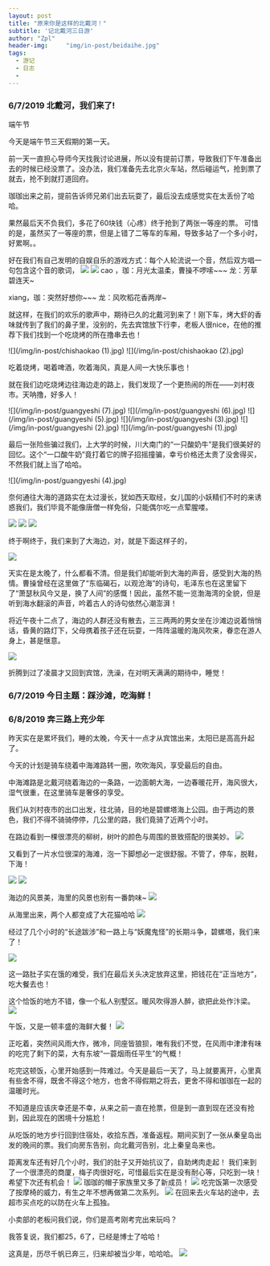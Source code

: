 ```yaml
---
layout: post
title: "原来你是这样的北戴河！"
subtitle: '记北戴河三日游'
author: "Zpl"
header-img:     "img/in-post/beidaihe.jpg"
tags:
  - 游记
  - 日志
  - 
---
```


### 6/7/2019 北戴河，我们来了!

端午节

今天是端午节三天假期的第一天。

前一天一直担心导师今天找我讨论进展，所以没有提前订票，导致我们下午准备出去的时候已经没票了。没办法，我们准备先去北京火车站，然后碰运气，抢到票了就去，抢不到就打道回府。

珈珈出来之前，提前告诉师兄弟们出去玩耍了，最后没去成感觉实在太丢份了哈哈。

果然最后天不负我们，多花了60块钱（心疼）终于抢到了两张一等座的票。
可惜的是，虽然买了一等座的票，但是上错了二等车的车厢，导致多站了一个多小时，好累啊。。

好在我们有自己发明的自娱自乐的游戏方式：每个人轮流说一个音，然后双方唱一句包含这个音的歌词，
![](/img/in-post/chufa.jpg)
![](/img/in-post/chufa1.jpg)
cao ，珈：月光太温柔，曹操不啰嗦~~~
龙：芳草碧连天~

xiang，珈：突然好想你~~~
龙：风吹稻花香两岸~

就这样，在我们的欢乐的歌声中，期待已久的北戴河到来了！刚下车，烤大虾的香味就传到了我们的鼻子里，没别的，先去宾馆放下行李，老板人很nice，在他的推荐下我们找到一个吃烧烤的所在撸串去也！

![](/img/in-post/chishaokao (1).jpg)
![](/img/in-post/chishaokao (2).jpg)

吃着烧烤，喝着啤酒，吹着海风，真是人间一大快乐事也！

就在我们边吃烧烤边往海边走的路上，我们发现了一个更热闹的所在——刘村夜市。天呐撸，好多人！

![](/img/in-post/guangyeshi (7).jpg)
![](/img/in-post/guangyeshi (6).jpg)
![](/img/in-post/guangyeshi (5).jpg)
![](/img/in-post/guangyeshi (3).jpg)
![](/img/in-post/guangyeshi (2).jpg)
![](/img/in-post/guangyeshi (1).jpg)

最后一张险些骗过我们，上大学的时候，川大南门的“一只酸奶牛”是我们很美好的回忆。这个“一口酸牛奶”竟打着它的牌子招摇撞骗，幸亏价格还太贵了没舍得买，不然我们就上当了哈哈。

![](/img/in-post/guangyeshi (4).jpg)

奈何通往大海的道路实在太过漫长，犹如西天取经，女儿国的小妖精们不时的来诱惑我们，我们毕竟不能像唐僧一样免俗，只能偶尔吃一点荤腥喽。

![](/img/in-post/songzhiji.jpg)
![](/img/in-post/yezi.jpg)
![](/img/in-post/kaomianjin.jpg)

终于啊终于，我们来到了大海边，对，就是下面这样子的，

![](/img/in-post/seaside.jpg)

天实在是太晚了，什么都看不清。但是我们却能听到大海的声音，感受到大海的热情。曹操曾经在这里做了“东临碣石，以观沧海”的诗句，毛泽东也在这里留下了“萧瑟秋风今又是，换了人间”的感慨！因此，虽然不能一览渤海湾的全貌，但是听到海水翻滚的声音，吟着古人的诗句依然心潮澎湃！

将近午夜十二点了，海边的人群还没有散去，三三两两的男女坐在沙滩边说着悄悄话，昏黄的路灯下，父母携着孩子还在玩耍，一阵阵温暖的海风吹来，眷恋在游人身上，甚是惬意。


![](/img/in-post/seaside(2).jpg)

折腾到过了凌晨才又回到宾馆，洗澡，在对明天满满的期待中，睡觉！


### 6/7/2019 今日主题：踩沙滩，吃海鲜！



### 6/8/2019 奔三路上充少年

昨天实在是累坏我们，睡的太晚，今天十一点才从宾馆出来，太阳已是高高升起了。

今天的计划是骑车绕着中海滩路转一圈，吹吹海风，享受最后的自由。

中海滩路是北戴河绕着海边的一条路，一边面朝大海，一边春暖花开，海风很大，湿气很重，在这里骑车是奢侈的享受。

我们从刘村夜市的出口出发，往北骑，目的地是碧螺塔海上公园。由于两边的景色，我们不得不骑骑停停，几公里的路，我们竟骑了近两个小时。

在路边看到一棵很漂亮的柳树，树叶的颜色与周围的景致搭配的很美妙。
![](/img/in-post/qiche.jpg)

又看到了一片水位很深的海滩，泡一下脚想必一定很舒服。不管了，停车，脱鞋，下海！

![](/img/in-post/qiche1.jpg)
![](/img/in-post/qiche2.jpg)

海边的风景美，海里的风景也别有一番韵味~
![](/img/in-post/qiche3.jpg)

从海里出来，两个人都变成了大花猫哈哈
![](/img/in-post/qiche4.jpg)

经过了几个小时的“长途跋涉”和一路上与“妖魔鬼怪”的长期斗争，碧螺塔，我们来了！

![](/img/in-post/biluota.jpg)

这一路肚子实在饿的难受，我们在最后关头决定放弃这里，把钱花在”正当地方”，吃大餐去也！

这个恰饭的地方不错，像一个私人别墅区。暖风吹得游人醉，欲把此处作汴梁。
![](/img/in-post/wufan1.jpg)

午饭，又是一顿丰盛的海鲜大餐！
![](/img/in-post/wufan2.jpg)

正吃着，突然间风雨大作，微冷，同座皆狼狈，唯有我们不觉，在风雨中津津有味的吃完了剩下的菜，大有东坡“一蓑烟雨任平生”的气概！

吃完这顿饭，心里开始感到一阵难过。今天是最后一天了，马上就要离开，心里真有些舍不得，既舍不得这个地方，也舍不得假期之将去，更舍不得和珈珈在一起的温暖时光。

不知道是应该庆幸还是不幸，从来之前一直在抢票，但是到一直到现在还没有抢到，因此现在的困境十分尴尬！

从吃饭的地方步行回到住宿处，收拾东西，准备返程。期间买到了一张从秦皇岛出发的晚间的票。我们向房东告别，向北戴河告别，北上秦皇岛来也。

距离发车还有好几个小时，我们的肚子又开始抗议了，自助烤肉走起！
我们来到了一个很漂亮的商厦，梅子肉很好吃，可惜最后实在是没有耐心等，只吃到一块！希望下次还有机会！
![](/img/in-post/fancheng.jpg)
珈珈的帽子家族里又多了新成员！
![](/img/in-post/fancheng1.jpg)
吃完饭第一次感受了按摩椅的威力，有生之年不想再做第二次系列。
![](/img/in-post/fancheng2.jpg)
在回来去火车站的途中，去超市买点吃的以防在火车上孤独。

小卖部的老板问我们说，你们是高考刚考完出来玩吗？

我答复说，我们都25，6了，已经是博士了哈哈！

这真是，历尽千帆已奔三，归来却被当少年，哈哈哈。
![](/img/in-post/guilai.jpg)
